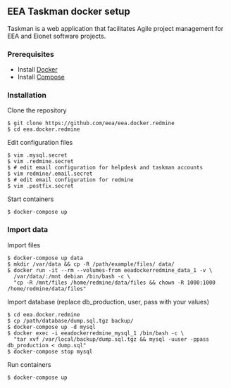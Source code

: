 ## EEA Taskman docker setup
Taskman is a web application that facilitates Agile project management for EEA and Eionet software projects.

### Prerequisites

- Install [Docker](https://docs.docker.com/installation/)
- Install [Compose](https://docs.docker.com/compose/install/)

### Installation

Clone the repository
    
    $ git clone https://github.com/eea/eea.docker.redmine
    $ cd eea.docker.redmine
    
Edit configuration files

    $ vim .mysql.secret
    $ vim .redmine.secret
    $ # edit email configuration for helpdesk and taskman accounts
    $ vim redmine/.email.secret
    $ # edit email configuration for redmine
    $ vim .postfix.secret
    
Start containers

    $ docker-compose up

### Import data
Import files
    
    $ docker-compose up data
    $ mkdir /var/data && cp -R /path/example/files/ data/
    $ docker run -it --rm --volumes-from eeadockerredmine_data_1 -v \
      /var/data/:/mnt debian /bin/bash -c \
      "cp -R /mnt/files /home/redmine/data/files && chown -R 1000:1000 /home/redmine/data/files"

Import database (replace db_production, user, pass with your values)
    
    $ cd eea.docker.redmine
    $ cp /path/database/dump.sql.tgz backup/
    $ docker-compose up -d mysql
    $ docker exec -i eeadockerredmine_mysql_1 /bin/bash -c \
      "tar xvf /var/local/backup/dump.sql.tgz && mysql -uuser -ppass db_production < dump.sql"
    $ docker-compose stop mysql
    
Run containers

    $ docker-compose up
